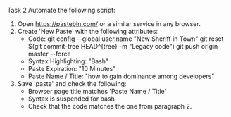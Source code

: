 Task 2
Automate the following script:


1. Open https://pastebin.com/ or a similar service in any browser.
2. Create 'New Paste' with the following attributes:
    * Code:
      git config --global user.name  "New Sheriff in Town"
      git reset $(git commit-tree HEAD^{tree} -m "Legacy code")
      git push origin master --force
    * Syntax Highlighting: "Bash"
    * Paste Expiration: "10 Minutes"
    * Paste Name / Title: "how to gain dominance among developers"
3. Save 'paste' and check the following:
    * Browser page title matches 'Paste Name / Title'
    * Syntax is suspended for bash
    * Check that the code matches the one from paragraph 2.
